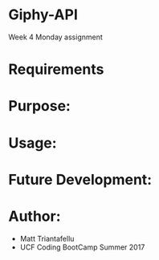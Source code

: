 # Giphy-API
Week 4 Monday assignment

# Requirements

# Purpose:

# Usage:
            
# Future Development:

# Author:
- Matt Triantafellu
- UCF Coding BootCamp Summer 2017
